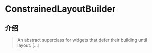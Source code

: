 # ConstrainedLayoutBuilder

## 介绍

> An abstract superclass for widgets that defer their building until layout. [...]
